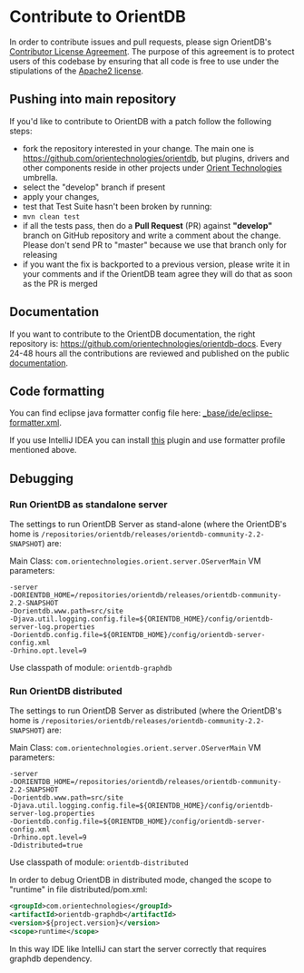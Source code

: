 # Contribute to OrientDB

In order to contribute issues and pull requests, please sign OrientDB's [Contributor License Agreement](https://www.clahub.com/agreements/orientechnologies/orientdb). The purpose of this agreement is to protect users of this codebase by ensuring that all code is free to use under the stipulations of the [Apache2 license](http://www.apache.org/licenses/LICENSE-2.0.html).

## Pushing into main repository
If you'd like to contribute to OrientDB with a patch follow the following steps:
* fork the repository interested in your change. The main one is https://github.com/orientechnologies/orientdb, but plugins, drivers and other components reside in other projects under [Orient Technologies](https://github.com/orientechnologies/) umbrella.
* select the "develop" branch if present
* apply your changes,
* test that Test Suite hasn't been broken by running:
 * `mvn clean test`
* if all the tests pass, then do a **Pull Request** (PR) against **"develop"** branch on GitHub repository and write a comment about the change. Please don't send PR to "master" because we use that branch only for releasing
* if you want the fix is backported to a previous version, please write it in your comments and if the OrientDB team agree they will do that as soon as the PR is merged

## Documentation

If you want to contribute to the OrientDB documentation, the right repository is: https://github.com/orientechnologies/orientdb-docs. Every 24-48 hours all the contributions are reviewed and published on the public [documentation](http://orientdb.com/docs/last/).

## Code formatting
You can find eclipse java formatter config file here: [_base/ide/eclipse-formatter.xml](https://github.com/orientechnologies/orientdb/blob/master/_base/ide/eclipse-formatter.xml).

If you use IntelliJ IDEA you can install [this](http://plugins.jetbrains.com/plugin/?id=6546) plugin and use formatter profile mentioned above.

## Debugging

### Run OrientDB as standalone server
The settings to run OrientDB Server as stand-alone (where the OrientDB's home is `/repositories/orientdb/releases/orientdb-community-2.2-SNAPSHOT`) are:

Main Class: `com.orientechnologies.orient.server.OServerMain`
VM parameters: 
```
-server
-DORIENTDB_HOME=/repositories/orientdb/releases/orientdb-community-2.2-SNAPSHOT
-Dorientdb.www.path=src/site
-Djava.util.logging.config.file=${ORIENTDB_HOME}/config/orientdb-server-log.properties
-Dorientdb.config.file=${ORIENTDB_HOME}/config/orientdb-server-config.xml
-Drhino.opt.level=9
```
Use classpath of module: `orientdb-graphdb`


### Run OrientDB distributed
The settings to run OrientDB Server as distributed (where the OrientDB's home is `/repositories/orientdb/releases/orientdb-community-2.2-SNAPSHOT`) are:

Main Class: `com.orientechnologies.orient.server.OServerMain`
VM parameters: 
```
-server
-DORIENTDB_HOME=/repositories/orientdb/releases/orientdb-community-2.2-SNAPSHOT
-Dorientdb.www.path=src/site
-Djava.util.logging.config.file=${ORIENTDB_HOME}/config/orientdb-server-log.properties
-Dorientdb.config.file=${ORIENTDB_HOME}/config/orientdb-server-config.xml
-Drhino.opt.level=9
-Ddistributed=true
```
Use classpath of module: `orientdb-distributed`

In order to debug OrientDB in distributed mode, changed the scope to "runtime" in file distributed/pom.xml:

```xml
<groupId>com.orientechnologies</groupId>
<artifactId>orientdb-graphdb</artifactId>
<version>${project.version}</version>
<scope>runtime</scope>
```

In this way IDE like IntelliJ can start the server correctly that requires graphdb dependency.

